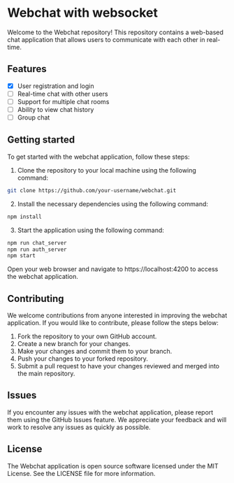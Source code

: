 # Webchat with websocket
Welcome to the Webchat repository! This repository contains a web-based chat application that allows users to communicate with each other in real-time.

## Features
- [x] User registration and login
- [ ] Real-time chat with other users
- [ ] Support for multiple chat rooms
- [ ] Ability to view chat history
- [ ] Group chat

## Getting started
To get started with the webchat application, follow these steps:
1. Clone the repository to your local machine using the following command: 
  ```bash
  git clone https://github.com/your-username/webchat.git
  ```
2. Install the necessary dependencies using the following command:
  ```bash
  npm install
 ```
3. Start the application using the following command:
  ```bash
  npm run chat_server
  npm run auth_server
  npm start
  ```
Open your web browser and navigate to https://localhost:4200 to access the webchat application.

## Contributing
We welcome contributions from anyone interested in improving the webchat application. If you would like to contribute, please follow the steps below:
1. Fork the repository to your own GitHub account.
1. Create a new branch for your changes.
1. Make your changes and commit them to your branch.
1. Push your changes to your forked repository.
1. Submit a pull request to have your changes reviewed and merged into the main repository.
## Issues
If you encounter any issues with the webchat application, please report them using the GitHub Issues feature. We appreciate your feedback and will work to resolve any issues as quickly as possible.
## License
The Webchat application is open source software licensed under the MIT License. See the LICENSE file for more information.
